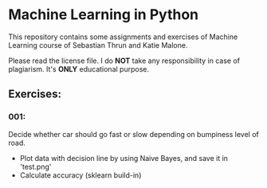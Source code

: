 # Machine Learning in Python

This repository contains some assignments and exercises of Machine Learning course of Sebastian Thrun and Katie Malone.

Please read the license file. I do **NOT** take any responsibility in case of plagiarism. It's **ONLY** educational purpose.

## Exercises:
### 001:

Decide whether car should go fast or slow depending on bumpiness level of road.

* Plot data with decision line by using Naive Bayes, and save it in 'test.png'
* Calculate accuracy (sklearn build-in)